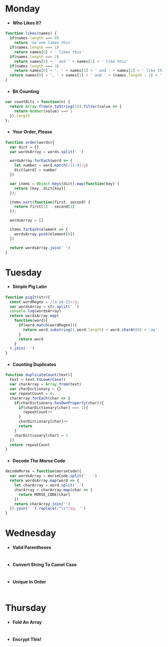 # Monday
* #### Who Likes It?
```javascript
function likes(names) {
  if(names.length === 0)
    return 'no one likes this'
  if(names.length === 1)
    return names[0] + ' likes this'
  if(names.length === 2)
    return names[0] + ' and ' + names[1] + ' like this'
  if(names.length === 3)
    return names[0] + ', ' + names[1] + ' and ' + names[2] + ' like this'
  return names[0] + ', ' + names[1] + ' and ' + (names.length - 2) + ' others like this'
}
```
* #### Bit Counting
```javascript
var countBits = function(n) {
  return Array.from(n.toString(2)).filter(value => {
    return Number(value) === 1
  }).length
};
```
* #### Your Order, Please
```javascript
function order(words){
  var dict = {}
  var wordsArray = words.split(' ')

  wordsArray.forEach(word => {
    let number = word.match(/[1-9]/g)
    dict[word] = number
  })

  var items = Object.keys(dict).map(function(key) {
    return [key, dict[key]]
  });

  items.sort(function(first, second) {
    return first[1] - second[1]
  });

  wordsArray = []

  items.forEach(element => {
    wordsArray.push(element[0])
  })

  return wordsArray.join(' ')
}
```
# Tuesday
* #### Simple Pig Latin
```javascript
function pigIt(str){
  const wordRegex = /[a-zA-Z]+/g;
  var wordsArray = str.split(' ')
  console.log(wordsArray)
  return wordsArray.map(
    function(word){
      if(word.match(wordRegex)){
        return word.substring(1,word.length) + word.charAt(0) + 'ay'
      }
      return word
    }
  ).join(' ')
}
```
* #### Counting Duplicates
```javascript
function duplicateCount(text){
  text = text.toLowerCase()
  var charArray = Array.from(text)
  var charDictionary = {}
  var repeatCount = 0;
  charArray.forEach(char => {
    if(charDictionary.hasOwnProperty(char)){
      if(charDictionary[char] === 1){
        repeatCount++
      }
      charDictionary[char]++
      return
    }
    charDictionary[char] = 1
  })
  return repeatCount
}
```
* #### Decode The Morse Code
```javascript
decodeMorse = function(morseCode){
  var wordsArray = morseCode.split('   ')
  return wordsArray.map(word => {
    let charArray = word.split(' ')
    charArray = charArray.map(char => {
      return MORSE_CODE[char]
    })
    return charArray.join('')
  }).join(' ').replace(/^\s*/mg, '')
}
```
# Wednesday
* #### Valid Parentheses
```javascript
```
* #### Convert String To Camel Case
```javascript
```
* #### Unique In Order
```javascript
```
# Thursday
* #### Fold An Array
```javascript
```
* #### Encrypt This!
```javascript
```
